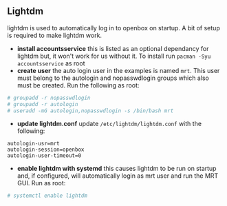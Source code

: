 ## Lightdm

lightdm is used to automatically log in to openbox on startup. A bit of setup is required to make lightdm work. 

- **install accountsservice** this is listed as an optional dependancy for lightdm but, it won't work for us without it. To install run `pacman -Syu accountsservice` as root
- **create user** the auto login user in the examples is named `mrt`. This user must belong to the autologin and nopasswdlogin groups which also must be created. Run the following as root:
```bash
# groupadd -r nopasswdlogin
# groupadd -r autologin
# useradd -mG autologin,nopasswdlogin -s /bin/bash mrt
```
- **update lightdm.conf** update `/etc/lightdm/lightdm.conf` with the following:
```
autologin-usr=mrt
autologin-session=openbox
autologin-user-timeout=0
```
- **enable lightdm with systemd** this causes lightdm to be run on startup and, if configured, will automatically login as mrt user and run the MRT GUI. Run as root:
```bash
# systemctl enable lightdm
```
